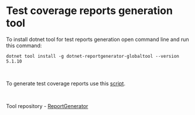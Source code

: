 # Test coverage reports generation tool

To install dotnet tool for test reports generation open command line and run this command:

`dotnet tool install -g dotnet-reportgenerator-globaltool --version 5.1.10`

<br />

To generate test coverage reports use this [script](../../Scripts/Tests/Test%20and%20Cover%20All%20Frameworks.ps1).

<br/>

Tool repository - [ReportGenerator](https://github.com/danielpalme/ReportGenerator)
